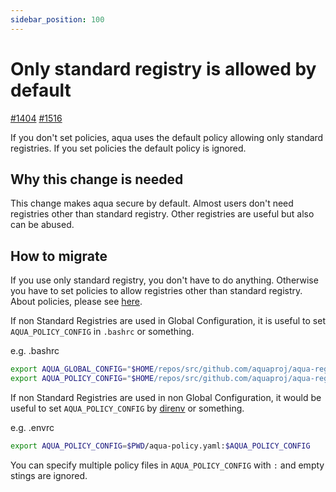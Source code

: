 ```yaml
---
sidebar_position: 100
---
```


# Only standard registry is allowed by default

[#1404](https://github.com/aquaproj/aqua/issues/1404) [#1516](https://github.com/aquaproj/aqua/pull/1516)

If you don't set policies, aqua uses the default policy allowing only standard registries.
If you set policies the default policy is ignored.

## Why this change is needed

This change makes aqua secure by default.
Almost users don't need registries other than standard registry.
Other registries are useful but also can be abused.

## How to migrate

If you use only standard registry, you don't have to do anything.
Otherwise you have to set policies to allow registries other than standard registry.
About policies, please see [here](/docs/reference/security/policy-as-code/).

If non Standard Registries are used in Global Configuration, it is useful to set `AQUA_POLICY_CONFIG` in `.bashrc` or something.

e.g. .bashrc

```sh
export AQUA_GLOBAL_CONFIG="$HOME/repos/src/github.com/aquaproj/aqua-registry/aqua-all.yaml"
export AQUA_POLICY_CONFIG="$HOME/repos/src/github.com/aquaproj/aqua-registry/aqua-policy.yaml"
```

If non Standard Registries are used in non Global Configuration, it would be useful to set `AQUA_POLICY_CONFIG` by [direnv](https://github.com/direnv/direnv) or something.

e.g. .envrc

```sh
export AQUA_POLICY_CONFIG=$PWD/aqua-policy.yaml:$AQUA_POLICY_CONFIG
```

You can specify multiple policy files in `AQUA_POLICY_CONFIG` with `:` and empty stings are ignored.
